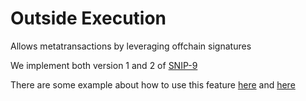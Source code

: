 # Outside Execution

Allows metatransactions by leveraging offchain signatures

We implement both version 1 and 2 of [SNIP-9](https://github.com/starknet-io/SNIPs/blob/main/SNIPS/snip-9.md)

There are some example about how to use this feature [here](../lib//outsideExecution.ts) and [here](../tests-integration/)
